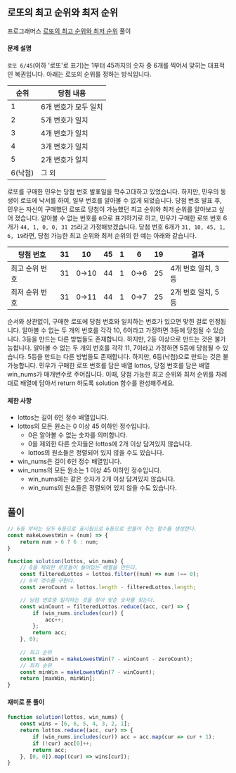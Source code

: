 ## 로또의 최고 순위와 최저 순위

프로그래머스 [로또의 최고 순위와 최저 순위](https://school.programmers.co.kr/learn/courses/30/lessons/77484) 풀이

#### 문제 설명
`로또 6/45`(이하 '로또'로 표기)는 1부터 45까지의 숫자 중 6개를 찍어서 맞히는 대표적인 복권입니다. 아래는 로또의 순위를 정하는 방식입니다.

|순위|당첨 내용|
|--|--|
|1|6개 번호가 모두 일치|
|2|5개 번호가 일치|
|3|4개 번호가 일치|
|4|3개 번호가 일치|
|5|2개 번호가 일치|
|6(낙첨)|그 외|

로또를 구매한 민우는 당첨 번호 발표일을 학수고대하고 있었습니다. 하지만, 민우의 동생이 로또에 낙서를 하여, 일부 번호를 알아볼 수 없게 되었습니다. 당첨 번호 발표 후, 민우는 자신이 구매했던 로또로 당첨이 가능했던 최고 순위와 최저 순위를 알아보고 싶어 졌습니다.
알아볼 수 없는 번호를 `0`으로 표기하기로 하고, 민우가 구매한 로또 번호 6개가 `44, 1, 0, 0, 31 25`라고 가정해보겠습니다. 당첨 번호 6개가 `31, 10, 45, 1, 6, 19`라면, 당첨 가능한 최고 순위와 최저 순위의 한 예는 아래와 같습니다.

|당첨 번호|31|10|45|1|6|19|결과|
|--|--|--|--|--|--|--|--|
|최고 순위 번호|31|0→10|44|1|0→6|25|4개 번호 일치, 3등|
|최저 순위 번호|31|0→11|44|1|0→7|25|2개 번호 일치, 5등|

순서와 상관없이, 구매한 로또에 당첨 번호와 일치하는 번호가 있으면 맞힌 걸로 인정됩니다.
알아볼 수 없는 두 개의 번호를 각각 10, 6이라고 가정하면 3등에 당첨될 수 있습니다.
3등을 만드는 다른 방법들도 존재합니다. 하지만, 2등 이상으로 만드는 것은 불가능합니다.
알아볼 수 없는 두 개의 번호를 각각 11, 7이라고 가정하면 5등에 당첨될 수 있습니다.
5등을 만드는 다른 방법들도 존재합니다. 하지만, 6등(낙첨)으로 만드는 것은 불가능합니다.
민우가 구매한 로또 번호를 담은 배열 lottos, 당첨 번호를 담은 배열 win_nums가 매개변수로 주어집니다. 이때, 당첨 가능한 최고 순위와 최저 순위를 차례대로 배열에 담아서 return 하도록 solution 함수를 완성해주세요.

#### 제한 사항
- lottos는 길이 6인 정수 배열입니다.
- lottos의 모든 원소는 0 이상 45 이하인 정수입니다.
    - 0은 알아볼 수 없는 숫자를 의미합니다.
    - 0을 제외한 다른 숫자들은 lottos에 2개 이상 담겨있지 않습니다.
    - lottos의 원소들은 정렬되어 있지 않을 수도 있습니다.
- win_nums은 길이 6인 정수 배열입니다.
- win_nums의 모든 원소는 1 이상 45 이하인 정수입니다.
    - win_nums에는 같은 숫자가 2개 이상 담겨있지 않습니다.
    - win_nums의 원소들은 정렬되어 있지 않을 수도 있습니다.

## 풀이
```js
// 6등 부터는 모두 6등으로 표시됨으로 6등으로 만들어 주는 함수를 생성한다.
const makeLowestWin = (num) => {
    return num > 6 ? 6 : num;
}

function solution(lottos, win_nums) {
    // 0을 제외한 로또들이 들어있는 배열을 만든다.
    const filteredLottos = lottos.filter((num) => num !== 0);
    // 0의 갯수를 구한다.
    const zeroCount = lottos.length - filteredLottos.length;

    // 당첨 번호중 일치하는 것을 찾아 맞춘 숫자를 찾는다.
    const winCount = filteredLottos.reduce((acc, cur) => {
        if (win_nums.includes(cur)) {
            acc++;
        };
        return acc;
    }, 0);
    
    // 최고 순위
    const maxWin = makeLowestWin(7 - winCount - zeroCount);
    // 최저 순위
    const minWin = makeLowestWin(7 - winCount);
    return [maxWin, minWin];
}
```

#### 재미로 푼 풀이
```js
function solution(lottos, win_nums) {
    const wins = [6, 6, 5, 4, 3, 2, 1];
    return lottos.reduce((acc, cur) => {
        if (win_nums.includes(cur)) acc = acc.map(cur => cur + 1);
        if (!cur) acc[0]++;
        return acc;
    }, [0, 0]).map((cur) => wins[cur]);
}
```